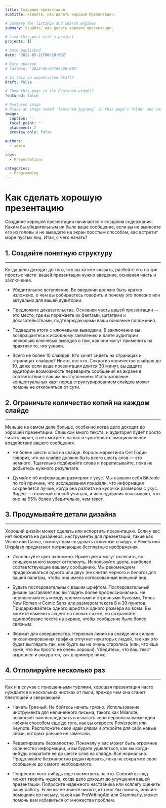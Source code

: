 ```yaml
---
title: Создание презентаций.
subtitle: Узнайте, как делать хорошие презентации.

# Summary for listings and search engines
summary: Узнайте, как делать хорошие презентации.

# Link this post with a project
projects: []

# Date published
date: '2022-05-21T00:00:00Z'

# Date updated
# lastmod: '2022-05-07T00:00:00Z'

# Is this an unpublished draft?
draft: false

# Show this page in the Featured widget?
featured: false

# Featured image
# Place an image named `featured.jpg/png` in this page's folder and customize its options here.
image:
  caption: ''
  focal_point: ''
  placement: 2
  preview_only: false

authors:
  - admin

tags:
  - Presentations

categories:
  - Programming
---
```

<!-- 
# How to make a good presentation

Making a good presentation starts with crafting the content. No matter how compelling your message is, if you don’t get it out of your brain and on to the screen in a simple way, you’ll be met with a sea of blank faces. So, where to begin?

## 1. Create an easy-to-follow structure
---
When it comes to what you have to say, break it down into three simple sections: your presentation needs an introduction, body, and conclusion.

- A compelling introduction. Your introduction needs to briefly sum up what you’re going to talk about and why it’s useful or relevant to your audience.

- Offer a body of evidence. The body of your presentation is where you hit ’em with the facts, quotes, and evidence to back up your main points.

- Sum up with key takeaways. The conclusion is where you loop back to your original statement and give the audience some key takeaways on how they can put into practice what they’ve learned.

- No more than 10 slides in total. Who wants to sit through pages and pages of slides? No one, that’s who. By keeping your slide deck to 10 slides, even if your presentation is 30 minutes long, you’ll give the audience a chance to digest the on-screen messages in line with your talk. Using concept maps before structuring your slides can help keep to the point.

## 2. Limit the amount of copy on each slide
---
Less really is more, especially when it comes to making a good presentation. Too much text and the audience will just be reading the screen instead of looking at you and feeling the emotional impact of your message.

- No more than six words per slide. Marketing king Seth Godin says we should have just six words per slide – that’s not a lot of copy. Choose your words carefully and rewrite until you’ve got it just right.

- Think ‘bite-size’ information. We called ourselves Biteable a reason: studies have shown that information is retained better when it’s broken down into bite-sized chunks. Video is a great way to learn and research suggests it’s 95% more compelling than text.

## 3. Be savvy with design details
---
A good design can make or break a presentation. If you haven’t got the budget for a designer, presentation tools such as Visme or Canva will help you make great slides, and Pexels or Unsplash offer stunning royalty-free images.

- Use color sparingly. Bright colors can dazzle, but too many can be offputting. Use the colors most relevant to your message. We’d recommend sticking with one or two (not counting black and white) for your palette so it has a consistent look and feel.

- Be consistent with your font. Consistent design makes you look more professional. Don’t switch between caps and lower case, Times New Roman and Comic Sans, or 8 and 30 point text size. Stick with one font and one size throughout. You can vary the emphasis with your words later, but keep your on-screen text uniform for a more cohesive message.

- Format for perfection. A wonky line on a slide or a badly pixelated graphic will put some people off, as it will look like you haven’t tried very hard (or worse, that you just aren’t very good). Make sure your text is aligned and neat like in the example below.

## 4. Polish several times
---
Just like some well-worn shoes, a good presentation often needs a few rounds of dusting before it’s all shiny and sparkly.

- Start Messy. Don’t be afraid to start messy. Using a non-linear writing tool like Milanote allows you to explore and outline your initial ideas in a flexible way before you even open up Powerpoint or Keynote. Arrange your ideas side-by-side and discover new connections that you didn’t see before.

- Edit ruthlessly. At first you might have a huge amount of information and will wonder how you’re ever going get it down to six words per slide. That’s OK. Keep editing ruthlessly until you’ve pared your message down to the bare essentials.

- Get someone else to look at it. A fresh pair of eyes can work miracles when it comes to refining your presentation. Get a trusted mentor or colleague to review your work. If you don’t know anyone who can help, an online writing assistant like ProWritingAid or Grammarly can help you weed out a lot of problems. -->

# Как сделать хорошую презентацию

Создание хорошей презентации начинается с создания содержания. Каким бы убедительным ни было ваше сообщение, если вы не вынесете его из головы и не выведете на экран простым способом, вас встретит море пустых лиц. Итак, с чего начать?

## 1. Создайте понятную структуру
---
Когда дело доходит до того, что вы хотите сказать, разбейте его на три простых части: вашей презентации нужно введение, основная часть и заключение.

- Убедительное вступление. Во введении должно быть кратко изложено, о чем вы собираетесь говорить и почему это полезно или актуально для вашей аудитории.

- Предложите доказательства. Основная часть вашей презентации — это место, где вы поражаете их фактами, цитатами и доказательствами, подтверждающими ваши основные положения.

- Подведите итоги с ключевыми выводами. В заключении вы возвращаетесь к исходному заявлению и даете аудитории несколько ключевых выводов о том, как они могут применить на практике то, что узнали.

- Всего не более 10 слайдов. Кто хочет сидеть на страницах и страницах слайдов? Никто, вот кто. Сократив количество слайдов до 10, даже если ваша презентация длится 30 минут, вы дадите аудитории возможность переварить сообщения на экране в соответствии с вашим выступлением. Использование концептуальных карт перед структурированием слайдов может помочь не отклоняться от сути.

## 2. Ограничьте количество копий на каждом слайде
---
Меньше на самом деле больше, особенно когда дело доходит до хорошей презентации. Слишком много текста, и аудитория будет просто читать экран, а не смотреть на вас и чувствовать эмоциональное воздействие вашего сообщения.

- Не более шести слов на слайде. Король маркетинга Сет Годин говорит, что на слайде должно быть всего шесть слов — это немного. Тщательно подбирайте слова и переписывайте, пока не добьетесь нужного результата.

- Думайте об информации размером с укус. Мы назвали себя Biteable по той причине, что исследования показали, что информация сохраняется лучше, когда она разбита на кусочки размером с укус. Видео — отличный способ учиться, и исследования показывают, что оно на 95% более убедительно, чем текст.

## 3. Продумывайте детали дизайна
---
Хороший дизайн может сделать или испортить презентацию. Если у вас нет бюджета на дизайнера, инструменты для презентаций, такие как Visme или Canva, помогут вам создавать отличные слайды, а Pexels или Unsplash предлагают потрясающие бесплатные изображения.

- Используйте цвет экономно. Яркие цвета могут ослепить, но слишком много может оттолкнуть. Используйте цвета, наиболее соответствующие вашему сообщению. Мы рекомендуем придерживаться одного или двух (не считая черного и белого) для вашей палитры, чтобы она имела согласованный внешний вид.

- Будьте последовательны с вашим шрифтом. Последовательный дизайн заставляет вас выглядеть более профессионально. Не переключайтесь между прописными и строчными буквами, Times New Roman и Comic Sans или размером текста 8 и 30 пунктов. Придерживайтесь одного шрифта и одного размера во всем. Вы можете изменить акцент на словах позже, но сохраняйте единообразие текста на экране, чтобы сообщение было более связным.

- Формат для совершенства. Неровная линия на слайде или сильно пикселизированная графика отпугнет некоторых людей, так как это будет выглядеть так, как будто вы не очень старались (или, что еще хуже, что вы просто не очень хороши). Убедитесь, что ваш текст выровнен и аккуратен, как в примере ниже.

## 4. Отполируйте несколько раз
---
Как и в случае с поношенными туфлями, хорошая презентация часто нуждается в нескольких чистках от пыли, прежде чем она станет блестящей и сверкающей.

- Начать Грязный. Не бойтесь начать грязно. Использование инструмента для нелинейного письма, такого как Milanote, позволяет вам исследовать и излагать свои первоначальные идеи гибким способом еще до того, как вы откроете Powerpoint или Keynote. Расположите свои идеи рядом и откройте для себя новые связи, которых раньше не замечали.

- Редактировать безжалостно. Поначалу у вас может быть огромное количество информации, и вы будете удивляться, как вы когда-нибудь сократите ее до шести слов на слайде. Все нормально. Продолжайте безжалостно редактировать, пока не сократите свое сообщение до самого необходимого.

- Попросите кого-нибудь еще посмотреть на это. Свежий взгляд может творить чудеса, когда дело доходит до улучшения вашей презентации. Попросите надежного наставника или коллегу оценить вашу работу. Если вы не знаете никого, кто мог бы помочь, онлайн-помощник по письму, такой как ProWritingAid или Grammarly, может помочь вам избавиться от множества проблем.